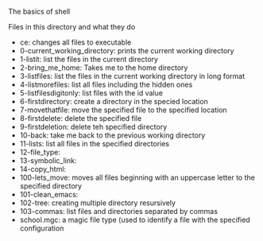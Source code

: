 The basics of shell

Files in this directory and what they do
- ce: changes all files to executable
- 0-current_working_directory: prints the current working directory
- 1-listit: list the files in the current directory
- 2-bring_me_home: Takes me to the home directory
- 3-listfiles: list the files in the current working directory in long format
- 4-listmorefiles: list all files including the hidden ones
- 5-listfilesdigitonly: list files with the id value
- 6-firstdirectory: create a directory in the specied location
- 7-movethatfile: move the specified file to the specified location
- 8-firstdelete: delete the specified file
- 9-firstdeletion: delete teh specified directory
- 10-back: take me back to the previous working directory
- 11-lists: list all files in the specified directories
- 12-file_type:
- 13-symbolic_link:
- 14-copy_html:
- 100-lets_move: moves all files beginning with an uppercase letter to the specified directory
- 101-clean_emacs:
- 102-tree: creating multiple directory resursively
- 103-commas: list files and directories separated by commas
- school.mgc: a magic file type (used to identify a file with the specified configuration
